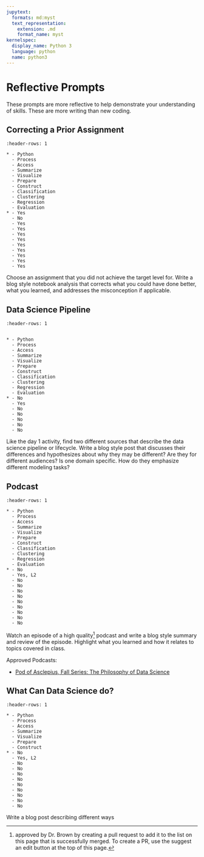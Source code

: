 ```yaml
---
jupytext:
  formats: md:myst
  text_representation:
    extension: .md
    format_name: myst
kernelspec:
  display_name: Python 3
  language: python
  name: python3
---
```


# Reflective Prompts

These prompts are more reflective to help demonstrate your understanding of skills. These are more writing than new coding.

## Correcting a Prior Assignment

```{list-table} Eligible Skills
:header-rows: 1

* - Python
  - Process
  - Access
  - Summarize
  - Visualize
  - Prepare
  - Construct
  - Classification
  - Clustering
  - Regression
  - Evaluation
* - Yes
  - No
  - Yes
  - Yes
  - Yes
  - Yes
  - Yes
  - Yes
  - Yes
  - Yes
  - Yes
```

Choose an assignment that you did not achieve the target level for. Write a blog style notebook analysis that corrects what you could have done better, what you learned, and addresses the misconception if applicable.


## Data Science Pipeline

```{list-table} Eligible Skills
:header-rows: 1


* - Python
  - Process
  - Access
  - Summarize
  - Visualize
  - Prepare
  - Construct
  - Classification
  - Clustering
  - Regression
  - Evaluation
* - No
  - Yes
  - No
  - No
  - No
  - No
  - No
```

Like the day 1 activity, find two different sources that describe the data science pipeline or lifecycle. Write a blog style post that discusses their differences and hypothesizes about why they may be different? Are they for different audiences? Is one domain specific. How do they emphasize different modeling tasks?


## Podcast

```{list-table} Eligible Skills
:header-rows: 1

* - Python
  - Process
  - Access
  - Summarize
  - Visualize
  - Prepare
  - Construct
  - Classification
  - Clustering
  - Regression
  - Evaluation
* - No
  - Yes, L2
  - No
  - No
  - No
  - No
  - No
  - No
  - No
  - No
  - No

```

Watch an episode of a high quality[^hq] podcast and write a blog style summary and review of the episode. Highlight what you learned and how it relates to topics covered in class.

Approved Podcasts:
- [Pod of Asclepius, Fall Series: The Philosophy of Data Science](https://www.podofasclepius.com/philosophy-of-data-science)


[^hq]: approved by Dr. Brown by creating a pull request to add it to the list on this page that is successfully merged.  To create a PR, use the suggest an edit button at the top of this page.

## What Can Data Science do?

```{list-table} Eligible Skills
:header-rows: 1

* - Python
  - Process
  - Access
  - Summarize
  - Visualize
  - Prepare
  - Construct
* - No
  - Yes, L2
  - No
  - No
  - No
  - No
  - No
  - No
  - No
  - No
  - No

```


Write a blog post describing different ways
